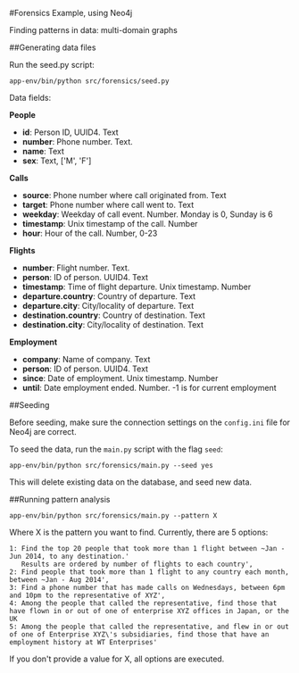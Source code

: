 #Forensics Example, using Neo4j

Finding patterns in data: multi-domain graphs

##Generating data files

Run the seed.py script: 

```
app-env/bin/python src/forensics/seed.py
```

Data fields:

**People**

  - **id**: Person ID, UUID4. Text
  - **number**: Phone number. Text.
  - **name**: Text
  - **sex**: Text, ['M', 'F']

**Calls**

  - **source**: Phone number where call originated from. Text
  - **target**: Phone number where call went to. Text
  - **weekday**: Weekday of call event. Number. Monday is 0, Sunday is 6
  - **timestamp**: Unix timestamp of the call. Number
  - **hour**: Hour of the call. Number, 0-23

**Flights**

  - **number**: Flight number. Text.
  - **person**: ID of person. UUID4. Text
  - **timestamp**: Time of flight departure. Unix timestamp. Number
  - **departure.country**: Country of departure. Text
  - **departure.city**: City/locality of departure. Text
  - **destination.country**: Country of destination. Text
  - **destination.city**: City/locality of destination. Text

**Employment**

  - **company**: Name of company. Text
  - **person**: ID of person. UUID4. Text
  - **since**: Date of employment. Unix timestamp. Number
  - **until**: Date employment ended. Number. -1 is for current employment

##Seeding

Before seeding, make sure the connection settings on the `config.ini` file for Neo4j are correct.

To seed the data, run the `main.py` script with the flag `seed`:

```
app-env/bin/python src/forensics/main.py --seed yes 
```

This will delete existing data on the database, and seed new data.

##Running pattern analysis

```
app-env/bin/python src/forensics/main.py --pattern X
```

Where X is the pattern you want to find. Currently, there are 5 options:

    1: Find the top 20 people that took more than 1 flight between ~Jan - Jun 2014, to any destination.'
       Results are ordered by number of flights to each country',
    2: Find people that took more than 1 flight to any country each month, between ~Jan - Aug 2014',
    3: Find a phone number that has made calls on Wednesdays, between 6pm and 10pm to the representative of XYZ',
    4: Among the people that called the representative, find those that have flown in or out of one of enterprise XYZ offices in Japan, or the UK
    5: Among the people that called the representative, and flew in or out of one of Enterprise XYZ\'s subsidiaries, find those that have an employment history at WT Enterprises'
    
If you don't provide a value for X, all options are executed.